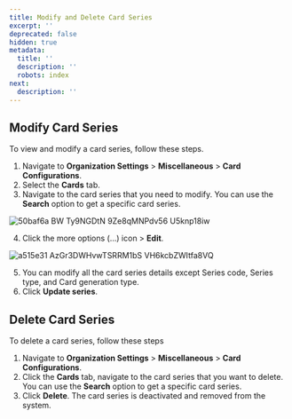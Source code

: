 ```yaml
---
title: Modify and Delete Card Series
excerpt: ''
deprecated: false
hidden: true
metadata:
  title: ''
  description: ''
  robots: index
next:
  description: ''
---
```

## Modify Card Series

To view and modify a card series, follow these steps.

1. Navigate to **Organization Settings** > **Miscellaneous** > **Card Configurations**.
2. Select the **Cards** tab.
3. Navigate to the card series that you need to modify. You can use the **Search** option to get a specific card series.

![50baf6a BW Ty9NGDtN 9Ze8qMNPdv56 U5knp18iw](https://files.readme.io/50baf6a-BW-Ty9NGDtN-9Ze8qMNPdv56-U5knp18iw.png)

4. Click the more options (...) icon  > **Edit**.

![a515e31 AzGr3DWHvwTSRRM1bS VH6kcbZWItfa8VQ](https://files.readme.io/a515e31-AzGr3DWHvwTSRRM1bS_VH6kcbZWItfa8VQ.png)

5. You can modify all the card series details except Series code, Series type, and Card generation type.
6. Click **Update series**.

## Delete Card Series

To delete a card series, follow these steps 

1. Navigate to **Organization Settings** > **Miscellaneous** > **Card Configurations**.
2. Click the **Cards** tab, navigate to the card series that you want to delete. You can use the **Search** option to get a specific card series.
3. Click **Delete**. The card series is deactivated and removed from the system.
